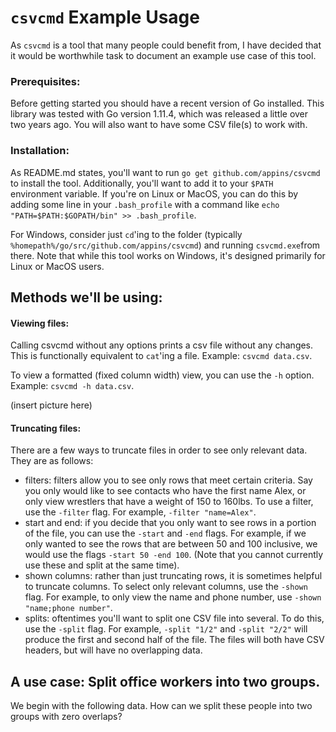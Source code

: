 # `csvcmd` Example Usage
As `csvcmd` is a tool that many people could benefit from, I have decided that it would be worthwhile task to document an example use case of this tool.

### Prerequisites:
Before getting started you should have a recent version of Go installed. This library was tested with Go version 1.11.4, which was released a little over two years ago. You will also want to have some CSV file(s) to work with.

### Installation:
As README.md states, you'll want to run `go get github.com/appins/csvcmd` to install the tool. Additionally, you'll want to add it to your `$PATH` environment variable. If you're on Linux or MacOS, you can do this by adding some line in your `.bash_profile` with a command like `echo "PATH=$PATH:$GOPATH/bin" >> .bash_profile`. 

For Windows, consider just `cd`'ing to the folder (typically `%homepath%/go/src/github.com/appins/csvcmd`) and running `csvcmd.exe`from there. Note that while this tool works on Windows, it's designed primarily for Linux or MacOS users.

## Methods we'll be using:
#### Viewing files:
Calling csvcmd without any options prints a csv file without any changes. This is functionally equivalent to `cat`'ing a file. Example: `csvcmd data.csv`.

To view a formatted (fixed column width) view, you can use the `-h` option. Example: `csvcmd -h data.csv`.

(insert picture here)

#### Truncating files:
There are a few ways to truncate files in order to see only relevant data. They are as follows:
- filters: filters allow you to see only rows that meet certain criteria. Say you only would like to see contacts who have the first name Alex, or only view wrestlers that have a weight of 150 to 160lbs. To use a filter, use the `-filter` flag. For example, `-filter "name=Alex"`.
- start and end: if you decide that you only want to see rows in a portion of the file, you can use the `-start` and `-end` flags. For example, if we only wanted to see the rows that are between 50 and 100 inclusive, we would use the flags `-start 50 -end 100`. (Note that you cannot currently use these and split at the same time).
- shown columns: rather than just truncating rows, it is sometimes helpful to truncate columns. To select only relevant columns, use the `-shown` flag. For example, to only view the name and phone number, use `-shown "name;phone number"`.
- splits: oftentimes you'll want to split one CSV file into several. To do this, use the `-split` flag. For example, `-split "1/2"` and `-split "2/2"` will produce the first and second half of the file. The files will both have CSV headers, but will have no overlapping data.

## A use case: Split office workers into two groups.
We begin with the following data. How can we split these people into two groups with zero overlaps?

